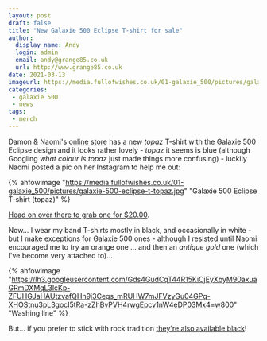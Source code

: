 ```yaml
---
layout: post
draft: false
title: "New Galaxie 500 Eclipse T-shirt for sale"
author:
  display_name: Andy
  login: admin
  email: andy@grange85.co.uk
  url: http://www.grange85.co.uk
date: 2021-03-13
imageurl: https://media.fullofwishes.co.uk/01-galaxie_500/pictures/galaxie-500-eclipse-t-topaz.jpg
categories:
 - galaxie 500
 - news
tags:
 - merch
---
```

Damon & Naomi's [online store](https://www.20-20-20.com/store) has a new _topaz_ T-shirt with the Galaxie 500 Eclipse design and it looks rather lovely - _topaz_ it seems is blue (although Googling _what colour is topaz_ just made things more confusing) - luckily Naomi posted a pic on her Instagram to help me out:

{% ahfowimage "https://media.fullofwishes.co.uk/01-galaxie_500/pictures/galaxie-500-eclipse-t-topaz.jpg" "Galaxie 500 Eclipse T-shirt (topaz)" %}

[Head on over there to grab one for $20.00](https://www.20-20-20.com/store/galaxie-500-t-shirt-ymdl9-47fy9-9jdyg).

<!-- more -->

Now... I wear my band T-shirts mostly in black, and occasionally in white - but I make exceptions for Galaxie 500 ones - although I resisted until Naomi encouraged me to try an orange one ... and then an _antique gold_ one (which I've become very attached to)...

{% ahfowimage "https://lh3.googleusercontent.com/Gds4GudCqT44R15KiCjEyXbyM90axuaGRmDXMqL3lcKp-ZFUHGJaHAUtzvafQHn9j3Cegs_mRUHW7mJFVzyGu04GPq-XHOStnu3pL3gocI5tRa-zZhBvPVH4rwgEpcv1nW4eDP03Mx4=w800" "Washing line" %}

But... if you prefer to stick with rock tradition [they're also available black](https://www.20-20-20.com/store/copy-of-galaxie-500-t-shirt-black-63hbr)!

